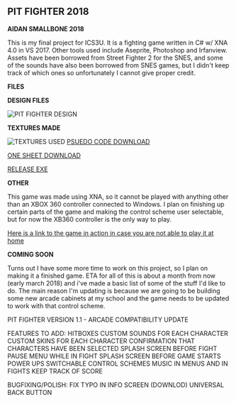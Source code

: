 ## PIT FIGHTER 2018
**AIDAN SMALLBONE 2018**

This is my final project for ICS3U. It is a fighting game written in C# w/ XNA 4.0 in VS 2017. Other tools used include Aseprite, Photoshop and Irfanview. Assets have been borrowed from Street Fighter 2 for the SNES, and some of the sounds have also been borrowed from SNES games, but I didn't keep track of which ones so unfortunately I cannot give proper credit.

**FILES**

**DESIGN FILES**

![PIT FIGHTER DESIGN](https://i.imgur.com/A19Dlhr.jpg)

**TEXTURES MADE**

![TEXTURES USED](https://i.imgur.com/sJ4SavT.png)
[PSUEDO CODE DOWNLOAD](https://97.107.50.145/index.php/s/azVtpK73xvkW8An)

[ONE SHEET DOWNLOAD](https://97.107.50.145/index.php/s/odMtzDOJ127X6Jx)

[RELEASE EXE](https://97.107.50.145/index.php/s/nA3Iz5kZVp30Zqn)

**OTHER**

This game was made using XNA, so it cannot be played with anything other than an XBOX 360 controller connected to Windows. I plan on finishing up certain parts of the game and making the control scheme user selectable, but for now the XB360 controller is the only way to play.

[Here is a link to the game in action in case you are not able to play it at home](https://www.youtube.com/watch?v=L89OOLdO7-w&t=3s)

**COMING SOON**

Turns out I have some more time to work on this project, so I plan on making it a finished game. ETA for all of this is about a month from now (early march 2018) and i've made a basic list of some of the stuff I'd like to do. The main reason I'm updating is because we are going to be building some new arcade cabinets at my school and the game needs to be updated to work with that control scheme.

PIT FIGHTER VERSION 1.1 - ARCADE COMPATIBILITY UPDATE

FEATURES TO ADD:
	HITBOXES
	CUSTOM SOUNDS FOR EACH CHARACTER
	CUSTOM SKINS FOR EACH CHARACTER
	CONFIRMATION THAT CHARACTERS HAVE BEEN SELECTED
	SPLASH SCREEN BEFORE FIGHT
	PAUSE MENU WHILE IN FIGHT
	SPLASH SCREEN BEFORE GAME STARTS
	POWER UPS
	SWITCHABLE CONTROL SCHEMES
	MUSIC IN MENUS AND IN FIGHTS
	KEEP TRACK OF SCORE
	
BUGFIXING/POLISH:
	FIX TYPO IN INFO SCREEN (DOWNLOD)
	UNIVERSAL BACK BUTTON
